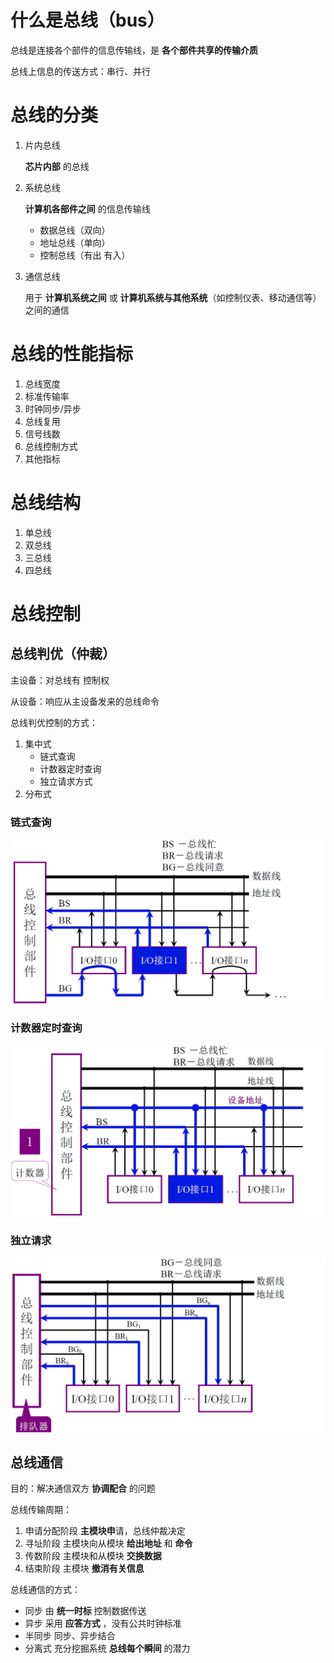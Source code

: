 # 什么是总线（bus）

总线是连接各个部件的信息传输线，是 **各个部件共享的传输介质**

总线上信息的传送方式：串行、并行

# 总线的分类

1. 片内总线

	**芯片内部** 的总线

2. 系统总线

	**计算机各部件之间** 的信息传输线

	- 数据总线（双向）
	- 地址总线（单向）
	- 控制总线（有出 有入）

3. 通信总线

	用于 **计算机系统之间** 或 **计算机系统与其他系统**（如控制仪表、移动通信等）之间的通信

# 总线的性能指标

1. 总线宽度
2. 标准传输率
3. 时钟同步/异步
4. 总线复用
5. 信号线数
6. 总线控制方式
7. 其他指标

# 总线结构

1. 单总线
2. 双总线
3. 三总线
4. 四总线

# 总线控制

## 总线判优（仲裁）

主设备：对总线有 控制权

从设备：响应从主设备发来的总线命令

总线判优控制的方式：

1. 集中式
	- 链式查询
	- 计数器定时查询
	- 独立请求方式
2. 分布式

### 链式查询

![image-20201010205113199](assets/image-20201010205113199.png)

### 计数器定时查询

![image-20201010205141512](assets/image-20201010205141512.png)

### 独立请求

![image-20201010205212429](assets/image-20201010205212429.png)

## 总线通信

目的：解决通信双方 **协调配合** 的问题

总线传输周期：

1. 申请分配阶段     **主模块申**请，总线仲裁决定
2. 寻址阶段             主模块向从模块 **给出地址** 和 **命令**
3. 传数阶段             主模块和从模块 **交换数据**
4. 结束阶段             主模块 **撤消有关信息**

总线通信的方式：

- 同步             由 **统一时标** 控制数据传送
- 异步             采用 **应答方式** ，没有公共时钟标准
- 半同步          同步、异步结合
- 分离式          充分挖掘系统 **总线每个瞬间** 的潜力
